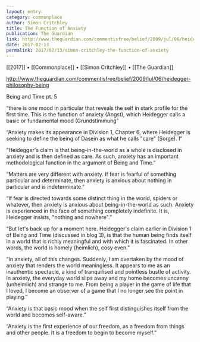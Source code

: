 ```yaml
---
layout: entry
category: commonplace
author: Simon Critchley
title: The Function of Anxiety
publication: The Guardian
link: http://www.theguardian.com/commentisfree/belief/2009/jul/06/heidegger-philosophy-being
date: 2017-02-13
permalink: 2017/02/13/simon-critchley-the-function-of-anxiety
---
```


[[2017]] • [[Commonplace]] • [[Simon Critchley]] • [[The Guardian]] 

http://www.theguardian.com/commentisfree/belief/2009/jul/06/heidegger-philosophy-being

Being and Time pt. 5

“there is one mood in particular that reveals the self in stark profile for the first time. This is the function of anxiety (Angst), which Heidegger calls a basic or fundamental mood (Grundstimmung”

“Anxiety makes its appearance in Division 1, Chapter 6, where Heidegger is seeking to define the being of Dasein as what he calls "care" (Sorge). I”

“Heidegger's claim is that being-in-the-world as a whole is disclosed in anxiety and is then defined as care. As such, anxiety has an important methodological function in the argument of Being and Time.”

“Matters are very different with anxiety. If fear is fearful of something particular and determinate, then anxiety is anxious about nothing in particular and is indeterminate.”

“If fear is directed towards some distinct thing in the world, spiders or whatever, then anxiety is anxious about being-in-the-world as such. Anxiety is experienced in the face of something completely indefinite. It is, Heidegger insists, "nothing and nowhere".”

“But let's back up for a moment here. Heidegger's claim earlier in Division 1 of Being and Time (discussed in blog 3), is that the human being finds itself in a world that is richly meaningful and with which it is fascinated. In other words, the world is homely (heimlich), cosy even.”

“In anxiety, all of this changes. Suddenly, I am overtaken by the mood of anxiety that renders the world meaningless. It appears to me as an inauthentic spectacle, a kind of tranquilised and pointless bustle of activity. In anxiety, the everyday world slips away and my home becomes uncanny (unheimlich) and strange to me. From being a player in the game of life that I loved, I become an observer of a game that I no longer see the point in playing.”

“Anxiety is that basic mood when the self first distinguishes itself from the world and becomes self-aware.”

“Anxiety is the first experience of our freedom, as a freedom from things and other people. It is a freedom to begin to become myself.”

